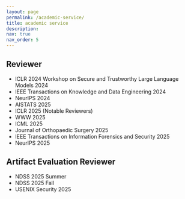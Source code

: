 ```yaml
---
layout: page
permalink: /academic-service/
title: academic service
description: 
nav: true
nav_order: 5
---
```


## Reviewer

- ICLR 2024 Workshop on Secure and Trustworthy Large Language Models 2024
- IEEE Transactions on Knowledge and Data Engineering 2024
- NeurIPS 2024
- AISTATS 2025
- ICLR 2025 (Notable Reviewers)
- WWW 2025
- ICML 2025
- Journal of Orthopaedic Surgery 2025
- IEEE Transactions on Information Forensics and Security 2025
- NeurIPS 2025


## Artifact Evaluation Reviewer

- NDSS 2025 Summer
- NDSS 2025 Fall
- USENIX Security 2025